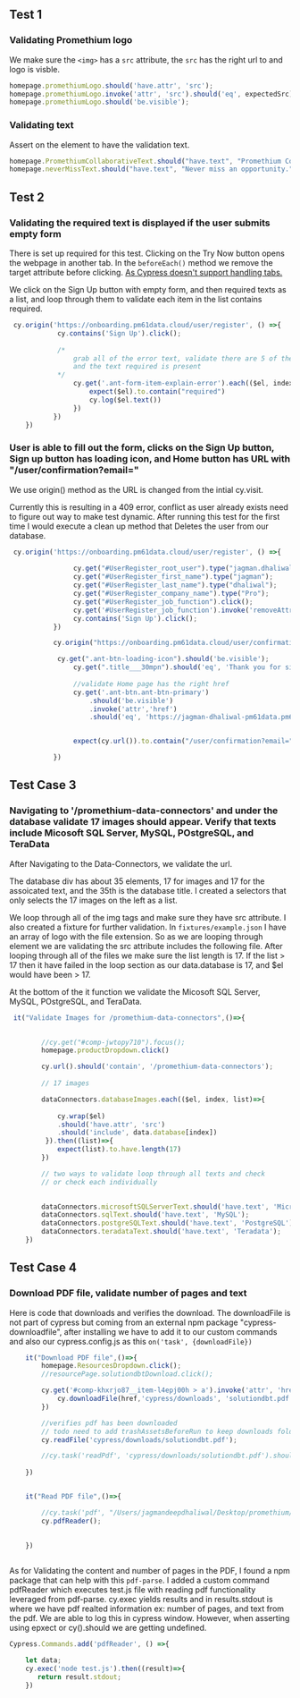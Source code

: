## Test 1

### Validating Promethium logo

We make sure the `<img>` has a `src` attribute, the `src` has the right url to and logo is visble.

``` js
homepage.promethiumLogo.should('have.attr', 'src');
homepage.promethiumLogo.invoke('attr', 'src').should('eq', expectedSrc);
homepage.promethiumLogo.should('be.visible');
```

### Validating text

Assert on the element to have the validation text.

``` js
homepage.PromethiumCollaborativeText.should("have.text", "Promethium Collaborative Data Analytics");
homepage.neverMissText.should("have.text", "Never miss an opportunity.");
```

## Test 2

### Validating the required text is displayed if the user submits empty form

There is set up required for this test. Clicking on the Try Now button opens the webpage in another tab. In the `beforeEach()` method we remove the target
attribute before clicking. [As Cypress doesn't support handling tabs.](https://docs.cypress.io/faq/questions/using-cypress-faq#Can-I-test-anchor-links-that-open-in-a-new-tab)

We click on the Sign Up button with empty form, and then required texts as a list, and loop through them to validate each item in the list contains required.

``` js
 cy.origin('https://onboarding.pm61data.cloud/user/register', () =>{
            cy.contains('Sign Up').click();
        
            /*
                grab all of the error text, validate there are 5 of them
                and the text required is present
            */
                cy.get('.ant-form-item-explain-error').each(($el, index, $list) =>{
                    expect($el).to.contain("required")
                    cy.log($el.text())
                })
           })
    })
 ```
 
### User is able to fill out the form, clicks on the Sign Up button, Sign up button has loading icon, and Home button has URL with "/user/confirmation?email="

We use origin() method as the URL is changed from the intial cy.visit.

Currently this is resulting in a 409 error, conflict as user already exists need to figure out way to make test dynamic. After running this test for the first time I would execute a clean up method that Deletes the user from our database.

``` js
 cy.origin('https://onboarding.pm61data.cloud/user/register', () =>{
            
                cy.get("#UserRegister_root_user").type("jagman.dhaliwal@pm61data.com");
                cy.get("#UserRegister_first_name").type("jagman");
                cy.get("#UserRegister_last_name").type("dhaliwal");
                cy.get("#UserRegister_company_name").type("Pro");
                cy.get("#UserRegister_job_function").click();
                cy.get('#UserRegister_job_function').invoke('removeAttr', 'readonly').type('{Enter}');
                cy.contains('Sign Up').click();
           })

           cy.origin("https://onboarding.pm61data.cloud/user/confirmation?email=jagman.dhaliwal@pm61data.com&subdomain=jagman-dhaliwal-pm61data.pm61data.cloud", ()=>{

            cy.get(".ant-btn-loading-icon").should('be.visible');
                cy.get(".title___30mpn").should('eq', 'Thank you for signing up.');
                
                //validate Home page has the right href
                cy.get('.ant-btn.ant-btn-primary')
                    .should('be.visible')
                    .invoke('attr','href')
                    .should('eq', 'https://jagman-dhaliwal-pm61data.pm61data.cloud');


                expect(cy.url()).to.contain("/user/confirmation?email=");    

           })
```
 
## Test Case 3

### Navigating to '/promethium-data-connectors' and under the database validate 17 images should appear. Verify that texts include Micosoft SQL Server, MySQL, POstgreSQL, and TeraData

After Navigating to the Data-Connectors, we validate the url.

The database div has about 35 elements, 17 for images and 17 for the assoicated text, and the 35th is the database title. I created a selectors that only selects the 17 images on the left as a list.

We loop through all of the img tags and make sure they have src attribute. I also created a fixture for further validation. In `fixtures/example.json` I have an array of logo with the file extension. So as we are looping through element we are validating the src attribute includes the following file. After looping through all of the files we make sure the list length is 17. If the list > 17 then it have failed in the loop section as our data.database is 17, and $el would have been > 17.

At the bottom of the it function we validate the Micosoft SQL Server, MySQL, POstgreSQL, and TeraData.
``` js
 it("Validate Images for /promethium-data-connectors",()=>{

       
        //cy.get("#comp-jwtopy710").focus();
        homepage.productDropdown.click()

        cy.url().should('contain', '/promethium-data-connectors');
            
        // 17 images 

        dataConnectors.databaseImages.each(($el, index, list)=>{
            
            cy.wrap($el)
            .should('have.attr', 'src')
            .should('include', data.database[index])
         }).then((list)=>{
            expect(list).to.have.length(17)  
        })

        // two ways to validate loop through all texts and check
        // or check each individually
        

        dataConnectors.microsoftSQLServerText.should('have.text', 'Microsoft SQL Server');
        dataConnectors.sqlText.should('have.text', 'MySQL');
        dataConnectors.postgreSQLText.should('have.text', 'PostgreSQL');
        dataConnectors.teradataText.should('have.text', 'Teradata');
    })

``` 

## Test Case 4

### Download PDF file, validate number of pages and text

Here is code that downloads and verifies the download. The downloadFile is not part of cypress but coming from an external npm package "cypress-downloadfile", after installing we have to add it to our custom commands and also our cypress.config.js as this `on('task', {downloadFile})`

``` js
    it("Download PDF file",()=>{
        homepage.ResourcesDropdown.click();
        //resourcePage.solutiondbtDownload.click();

        cy.get('#comp-khxrjo87__item-l4epj00h > a').invoke('attr', 'href').then((href)=>{
            cy.downloadFile(href,'cypress/downloads', 'solutiondbt.pdf')
        })

        //verifies pdf has been downloaded 
        // todo need to add trashAssetsBeforeRun to keep downloads folder clean
        cy.readFile('cypress/downloads/solutiondbt.pdf');

        //cy.task('readPdf', 'cypress/downloads/solutiondbt.pdf').should('contain', 'Reimagining data analytics');
    
    })


    it("Read PDF file",()=>{

        //cy.task('pdf', "/Users/jagmandeepdhaliwal/Desktop/promethium/cypress/downloads/solutiondbt.pdf")
        cy.pdfReader();
        

    })
    
```    
    
As for Validating the content and number of pages in the PDF, I found a npm package that can help with this `pdf-parse`. I added a custom command pdfReader which executes test.js file with reading pdf functionality leveraged from pdf-parse. cy.exec yields results and in results.stdout is where we have pdf realted information ex: number of pages, and text from the pdf. We are able to log this in cypress window. However, when asserting using epxect or cy().should we are getting undefined.

``` js
Cypress.Commands.add('pdfReader', () =>{

    let data;
    cy.exec('node test.js').then((result)=>{
       return result.stdout;
    })
```

